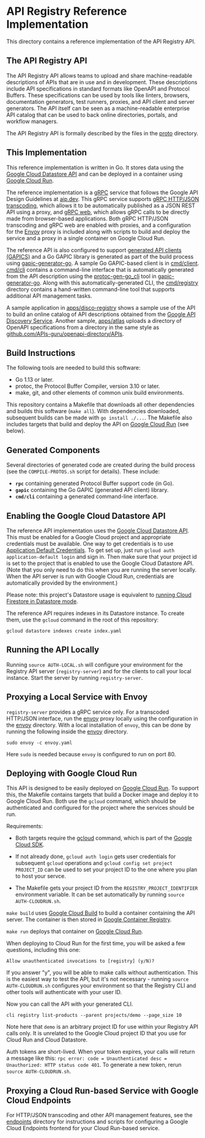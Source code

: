 # API Registry Reference Implementation

This directory contains a reference implementation of the API Registry API.

## The API Registry API

The API Registry API allows teams to upload and share machine-readable
descriptions of APIs that are in use and in development. These descriptions
include API specifications in standard formats like OpenAPI and Protocol
Buffers. These specifications can be used by tools like linters, browsers,
documentation generators, test runners, proxies, and API client and server
generators. The API itself can be seen as a machine-readable enterprise API
catalog that can be used to back online directories, portals, and workflow
managers.

The API Registry API is formally described by the files in the [proto](proto)
directory.

## This Implementation

This reference implementation is written in Go. It stores data using the
[Google Cloud Datastore API](https://cloud.google.com/datastore) and can be
deployed in a container using [Google Cloud Run](https://cloud.google.com/run).

The reference implementation is a [gRPC](https://grpc.io) service that follows
the Google API Design Guidelines at [aip.dev](https://aip.dev). This gRPC
service supports [gRPC HTTP/JSON transcoding](https://aip.dev/127), which
allows it to be automatically published as a JSON REST API using a proxy, and
[gRPC web](https://github.com/grpc/grpc-web), which allows gRPC calls to be
directly made from browser-based applications. Both gRPC HTTP/JSON transcoding
and gRPC web are enabled with proxies, and a configuration for the
[Envoy](https://www.envoyproxy.io/) proxy is included along with scripts to
build and deploy the service and a proxy in a single container on Google Cloud
Run.

The reference API is also configured to support
[generated API clients (GAPICS)](https://googleapis.github.io/gapic-generators/)
and a Go GAPIC library is generated as part of the build process using
[gapic-generator-go](https://github.com/googleapis/gapic-generator-go). A
sample Go GAPIC-based client is in [cmd/client](cmd/client). [cmd/cli](cmd/cli)
contains a command-line interface that is automatically generated from the API
description using the
[protoc-gen-go_cli](https://github.com/googleapis/gapic-generator-go/tree/master/cmd/protoc-gen-go_cli)
tool in [gapic-generator-go](https://github.com/googleapis/gapic-generator-go).
Along with this automatically-generated CLI, the [cmd/registry](cmd/registry)
directory contains a hand-written command-line tool that supports additional
API management tasks.

A sample application in [apps/disco-registry](apps/disco-registry) shows a
sample use of the API to build an online catalog of API descriptions obtained
from the
[Google API Discovery Service](https://developers.google.com/discovery).
Another sample, [apps/atlas](apps/atlas) uploads a directory of OpenAPI
specifications from a directory in the same style as
[github.com/APIs-guru/openapi-directory/APIs](https://github.com/APIs-guru/openapi-directory/tree/master/APIs).

## Build Instructions

The following tools are needed to build this software:

- Go 1.13 or later.
- protoc, the Protocol Buffer Compiler, version 3.10 or later.
- make, git, and other elements of common unix build environments.

This repository contains a Makefile that downloads all other dependencies and
builds this software (`make all`). With dependencies downloaded, subsequent
builds can be made with `go install ./...`. The Makefile also includes targets
that build and deploy the API on
[Google Cloud Run](https://cloud.google.com/run) (see below).

## Generated Components

Several directories of generated code are created during the build process (see
the `COMPILE-PROTOS.sh` script for details). These include:

- **`rpc`** containing generated Protocol Buffer support code (in Go).
- **`gapic`** containing the Go GAPIC (generated API client) library.
- **`cmd/cli`** containing a generated command-line interface.

## Enabling the Google Cloud Datastore API

The reference API implementation uses the
[Google Cloud Datastore API](https://cloud.google.com/datastore). This must be
enabled for a Google Cloud project and appropriate credentials must be
available. One way to get credentials is to use
[Application Default Credentials](https://cloud.google.com/docs/authentication/production).
To get set up, just run `gcloud auth application-default login` and sign in.
Then make sure that your project id is set to the project that is enabled to
use the Google Cloud Datastore API. (Note that you only need to do this when
you are running the server locally. When the API server is run with Google
Cloud Run, credentials are automatically provided by the environment.)

Please note: this project's Datastore usage is equivalent to
[running Cloud Firestore in Datastore mode](https://cloud.google.com/datastore/docs).

The reference API requires indexes in its Datastore instance. To create them,
use the `gcloud` command in the root of this repository:

```
gcloud datastore indexes create index.yaml 
```

## Running the API Locally

Running `source AUTH-LOCAL.sh` will configure your environment for the Registry
API server (`registry-server`) and for the clients to call your local instance.
Start the server by running `registry-server`.

## Proxying a Local Service with Envoy

`registry-server` provides a gRPC service only. For a transcoded HTTP/JSON
interface, run the [envoy](https://www.envoyproxy.io) proxy locally using the
configuration in the [envoy](envoy) directory. With a local installation of
`envoy`, this can be done by running the following inside the [envoy](envoy)
directory.

```
sudo envoy -c envoy.yaml
```

Here `sudo` is needed because `envoy` is configured to run on port 80.

## Deploying with Google Cloud Run

This API is designed to be easily deployed on
[Google Cloud Run](https://cloud.google.com/run). To support this, the Makefile
contains targets that build a Docker image and deploy it to Google Cloud Run.
Both use the `gcloud` command, which should be authenticated and configured for
the project where the services should be run.

Requirements:

- Both targets require the [gcloud](https://cloud.google.com/sdk/gcloud)
  command, which is part of the
  [Google Cloud SDK](https://cloud.google.com/sdk).

- If not already done, `gcloud auth login` gets user credentials for subsequent
  `gcloud` operations and `gcloud config set project PROJECT_ID` can be used to
  set your project ID to the one where you plan to host your servce.

- The Makefile gets your project ID from the `REGISTRY_PROJECT_IDENTIFIER`
  environment variable. It can be set automatically by running
  `source AUTH-CLOUDRUN.sh`.

`make build` uses [Google Cloud Build](https://cloud.google.com/cloud-build) to
build a container containing the API server. The container is then stored in
[Google Container Registry](https://cloud.google.com/container-registry).

`make run` deploys that container on
[Google Cloud Run](https://cloud.google.com/run).

When deploying to Cloud Run for the first time, you will be asked a few
questions, including this one:

`Allow unauthenticated invocations to [registry] (y/N)?`

If you answer "y", you will be able to make calls without authentication. This
is the easiest way to test the API, but it's not necessary - running
`source AUTH-CLOUDRUN.sh` configures your environment so that the Registry CLI
and other tools will authenticate with your user ID.

Now you can call the API with your generated CLI.

`cli registry list-products --parent projects/demo --page_size 10`

Note here that `demo` is an arbitrary project ID for use within your Registry
API calls only. It is unrelated to the Google Cloud project ID that you use for
Cloud Run and Cloud Datastore.

Auth tokens are short-lived. When your token expires, your calls will return a
message like this:
`rpc error: code = Unauthenticated desc = Unauthorized: HTTP status code 401`.
To generate a new token, rerun `source AUTH-CLOUDRUN.sh`.

## Proxying a Cloud Run-based Service with Google Cloud Endpoints

For HTTP/JSON transcoding and other API management features, see the
[endpoints](endpoints) directory for instructions and scripts for configuring a
Google Cloud Endpoints frontend for your Cloud Run-based service.
